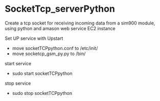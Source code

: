 # SocketTcp_serverPython
Create a tcp socket for receiving incoming data from a sim900 module, using python and amason web service EC2 instance

Set UP service with Upstart

- move socketTCPpython.conf to /etc/init/
- move socketcp_gsm_py.py to /bin/

start service
- sudo start socketTCPpython

stop service
- sudo stop socketTCPpython


